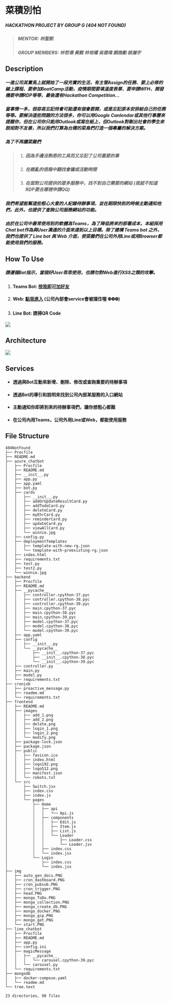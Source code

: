 # 菜積別怕
##### HACKATHON PROJECT BY GROUP G (404 NOT FOUND)
> ##### MENTOR: 林聖凱
> ##### GROUP MEMBERS: 林哲偉 黃懿 林培權 吳德瑋 顏煥勳 姚瀚宇

## Description
##### 一進公司其實馬上就開始了一段充實的生活，有主管Assign的任務、要上必修的線上課程、要參加BootCamp活動，疫情期間要填溫度表單、要申請WFH、開發機要申請RDP等等，最後還有Hackathon Competition...
##### 當事情一多，很容易忘記待會可能還有個會要開，或是忘記原本安排給自己的任務等等。要解決這些問題的方法很多，你可以用Google Canlendar或其他行事曆來提醒你，但在公司你只能用Outlook或寫在紙上，但Outlook對剛出社會的學生來說相對不友善，所以我們打算為台積的菜鳥們打造一個專屬的解決方案。
##### 為了不再讓菜雞們
> 1. ##### 因為手邊沒熟悉的工具而又忘記了公司重要的事
> 2. ##### 在雜亂的信箱中翻找會議或活動時間
> 3. ##### 在面對公司提供的眾多服務中，找不到自己需要的網站 (我就不知道RDP要去哪裡申請QQ)
##### 我們希望能幫這些粗心大意的人紀錄待辦事項，並在期限快到的時候主動通知他們，此外，也提供了查詢公司服務網站的功能。

##### 由於在公司中最常使用到的軟體為Teams，為了降低將來的部署成本，本組採用Chat bot作為與User溝通的介面來達到以上目標。除了建構 ***Teams bot*** 之外，我們也提供了 ***Line bot*** 與 ***Web*** 介面，使菜雞們在公司外用Line或用Browser都能使用我們的服務。

## How To Use 
##### 請遵循Bot指示，當個好User乖乖使用，也請勿對Web進行XSS之類的攻擊。
1. #### Teams Bot: [按我即可加好友](https://teams.microsoft.com/l/chat/0/0?users=28:30eba4f2-6e15-458b-9fdf-f8bbf25efb4f)
2. #### Web: [點我進入](https://tsmc-todolist.de.r.appspot.com/) (公司內部會service會被擋住喔 ⛔⛔⛔)
3. #### Line Bot: 請掃QR Code
![](https://i.imgur.com/whsUhBP.png)


## Architecture 
![](https://i.imgur.com/lzJ34uG.jpg)
##### 

## Services

* #### 透過與Bot互動來新增、刪除、修改或查詢重要的待辦事項
* #### 透過Bot的導引和說明來找到公司內部某服務的入口網站
* #### 主動通知你即將到來的待辦事項們，讓你想粗心都難
* #### 在公司內用Teams，公司外用Line或Web，都能使用服務

## File Structure
```
404NotFound
├── Procfile
├── README.md
├── azure_chatbot
│   ├── Procfile
│   ├── README.md
│   ├── __init__.py
│   ├── app.py
│   ├── app.yaml
│   ├── bot.py
│   ├── cards
│   │   ├── __init__.py
│   │   ├── addOrUpdateResultCard.py
│   │   ├── addTodoCard.py
│   │   ├── deleteCard.py
│   │   ├── myEhrCard.py
│   │   ├── reminderCard.py
│   │   ├── updateCard.py
│   │   ├── viewAllCard.py
│   │   └── winnie.jpg
│   ├── config.py
│   ├── deploymentTemplates
│   │   ├── template-with-new-rg.json
│   │   └── template-with-preexisting-rg.json
│   ├── index.html
│   ├── requirements.txt
│   ├── test.py
│   ├── test2.py
│   └── winnie.jpg
├── backend
│   ├── Procfile
│   ├── README.md
│   ├── __pycache__
│   │   ├── controller.cpython-37.pyc
│   │   ├── controller.cpython-38.pyc
│   │   ├── controller.cpython-39.pyc
│   │   ├── main.cpython-37.pyc
│   │   ├── main.cpython-38.pyc
│   │   ├── main.cpython-39.pyc
│   │   ├── model.cpython-37.pyc
│   │   ├── model.cpython-38.pyc
│   │   └── model.cpython-39.pyc
│   ├── app.yaml
│   ├── config
│   │   ├── __init__.py
│   │   └── __pycache__
│   │       ├── __init__.cpython-37.pyc
│   │       ├── __init__.cpython-38.pyc
│   │       └── __init__.cpython-39.pyc
│   ├── controller.py
│   ├── main.py
│   ├── model.py
│   └── requirements.txt
├── cronjob
│   ├── proactive_message.py
│   ├── readme.md
│   └── requirements.txt
├── frontend
│   ├── README.md
│   ├── images
│   │   ├── add_1.png
│   │   ├── add_2.png
│   │   ├── delete.png
│   │   ├── login_1.png
│   │   ├── login_2.png
│   │   └── modify.png
│   ├── package-lock.json
│   ├── package.json
│   ├── public
│   │   ├── favicon.ico
│   │   ├── index.html
│   │   ├── logo192.png
│   │   ├── logo512.png
│   │   ├── manifest.json
│   │   └── robots.txt
│   └── src
│       ├── Switch.jsx
│       ├── index.css
│       ├── index.js
│       └── pages
│           ├── Home
│           │   ├── api
│           │   │   └── Api.js
│           │   ├── components
│           │   │   ├── Edit.js
│           │   │   ├── Item.js
│           │   │   ├── List.js
│           │   │   └── Loader
│           │   │       ├── Loader.css
│           │   │       └── Loader.jsx
│           │   ├── index.css
│           │   └── index.jsx
│           └── Login
│               ├── index.css
│               └── index.jsx
├── img
│   ├── auto_gen_docs.PNG
│   ├── cron_dashboard.PNG
│   ├── cron_pubsub.PNG
│   ├── cron_trigger.PNG
│   ├── head.PNG
│   ├── mongo_ToDo.PNG
│   ├── mongo_collection.PNG
│   ├── mongo_create_db.PNG
│   ├── mongo_docker.PNG
│   ├── mongo_gcp.PNG
│   ├── mongo_get.PNG
│   └── start.PNG
├── line_chatbot
│   ├── Procfile
│   ├── README.md
│   ├── app.py
│   ├── config.ini
│   ├── magicMessage
│   │   ├── __pycache__
│   │   │   └── carousel.cpython-39.pyc
│   │   └── carousel.py
│   └── requirements.txt
├── mongodb
│   ├── docker-compose.yaml
│   └── readme.md
└── tree.text

23 directories, 98 files

```
